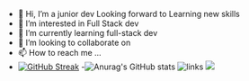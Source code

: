 - 👋 Hi, I’m a junior dev Looking forward to Learning new skills
- 👀 I’m interested in Full Stack dev
- 🌱 I’m currently learning full-stack dev
- 💞️ I’m looking to collaborate on 
- 📫 How to reach me ...
- [![GitHub Streak](https://streak-stats.demolab.com/?user=monkeid)](https://git.io/streak-stats)
-![Anurag's GitHub stats](https://github-readme-stats.vercel.app/api?username=monkeid&show_icons=true&theme=transparent)
 ![links](https://camo.githubusercontent.com/67619931ff9d84080670bbc9a99f4b969c34129db254ab41d47176ae3683dbc5/68747470733a2f2f63617073756c652d72656e6465722e76657263656c2e6170702f6170693f747970653d776176696e6726636f6c6f723d373338363738266865696768743d38302673656374696f6e3d666f6f746572)
 ![](https://github.com/phuc-mai#-github-stats)

<!---
monkeid/monkeid is a ✨ special ✨ repository because its `README.md` (this file) appears on your GitHub profile.
You can click the Preview link to take a look at your changes.
--->
